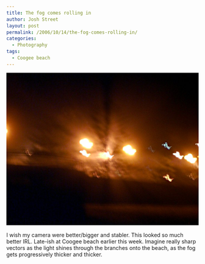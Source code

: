 ```yaml
---
title: The fog comes rolling in
author: Josh Street
layout: post
permalink: /2006/10/14/the-fog-comes-rolling-in/
categories:
  - Photography
tags:
  - Coogee beach
---
```

![A tree enshrouded in fog rolling in from the ocean at night, blurry][1]

I wish my camera were better/bigger and stabler. This looked so much better IRL. Late-ish at Coogee beach earlier this week. Imagine really sharp vectors as the light shines through the branches onto the beach, as the fog gets progressively thicker and thicker.

 [1]: /blog/wp-content/2006/10/treefog.jpg